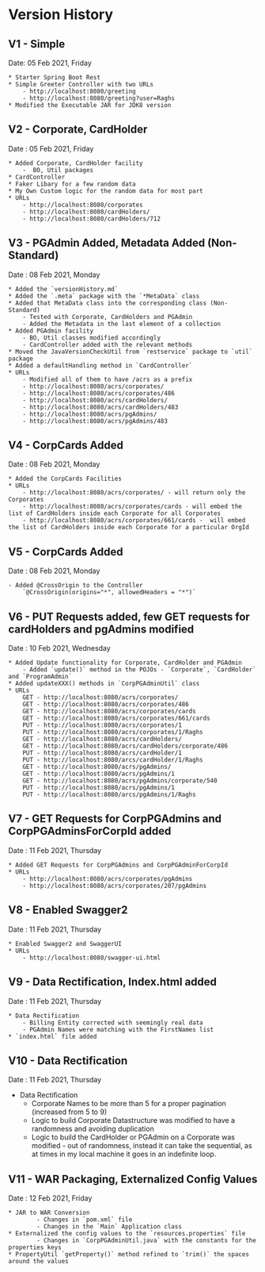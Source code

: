 # Version History

## V1 - Simple

Date: 05 Feb 2021, Friday

    * Starter Spring Boot Rest 
    * Simple Greeter Controller with two URLs
        - http://localhost:8080/greeting
        - http://localhost:8080/greeting?user=Raghs
    * Modified the Executable JAR for JDK8 version

## V2 - Corporate, CardHolder 

Date : 05 Feb 2021, Friday

    * Added Corporate, CardHolder facility
        -  BO, Util packages
    * CardController
    * Faker Libary for a few random data
    * My Own Custom logic for the random data for most part
    * URLs
        - http://localhost:8080/corporates
        - http://localhost:8080/cardHolders/
        - http://localhost:8080/cardHolders/712

## V3 - PGAdmin Added, Metadata Added (Non-Standard)

Date : 08 Feb 2021, Monday

    * Added the `versionHistory.md`
    * Added the `.meta` package with the `*MetaData` class
    * Added that MetaData class into the corresponding class (Non-Standard)
        - Tested with Corporate, CardHolders and PGAdmin
        - Added the Metadata in the last element of a collection
    * Added PGAdmin facility
        - BO, Util classes modified accordingly
        - CardController added with the relevant methods
    * Moved the JavaVersionCheckUtil from `restservice` package to `util` package
    * Added a defaultHandling method in `CardController`
    * URLs
        - Modified all of them to have /acrs as a prefix
        - http://localhost:8080/acrs/corporates/
        - http://localhost:8080/acrs/corporates/486
        - http://localhost:8080/acrs/cardHolders/
        - http://localhost:8080/acrs/cardHolders/483
        - http://localhost:8080/acrs/pgAdmins/
        - http://localhost:8080/acrs/pgAdmins/483

## V4 - CorpCards Added

Date : 08 Feb 2021, Monday

    * Added the CorpCards Facilities
    * URLs
        - http://localhost:8080/acrs/corporates/ - will return only the Corporates
        - http://localhost:8080/acrs/corporates/cards - will embed the list of CardHolders inside each Corporate for all Corporates
        - http://localhost:8080/acrs/corporates/661/cards -  will embed the list of CardHolders inside each Corporate for a particular OrgId

## V5 - CorpCards Added

Date : 08 Feb 2021, Monday

    - Added @CrossOrigin to the Controller 
        `@CrossOrigin(origins="*", allowedHeaders = "*")`

## V6 - PUT Requests added, few GET requests for cardHolders and pgAdmins modified

Date : 10 Feb 2021, Wednesday

    * Added Update functionality for Corporate, CardHolder and PGAdmin
        - Added `update()` method in the POJOs - `Corporate`, `CardHolder` and `ProgramAdmin`
    * Added updateXXX() methods in `CorpPGAdminUtil` class
    * URLs
        GET - http://localhost:8080/acrs/corporates/
        GET - http://localhost:8080/acrs/corporates/486
        GET - http://localhost:8080/acrs/corporates/cards
        GET - http://localhost:8080/acrs/corporates/661/cards
        PUT - http://localhost:8080/acrs/corporates/1
        PUT - http://localhost:8080/acrs/corporates/1/Raghs
        GET - http://localhost:8080/acrs/cardHolders/
        GET - http://localhost:8080/acrs/cardHolders/corporate/486
        PUT - http://localhost:8080/acrs/cardHolder/1
        PUT - http://localhost:8080/arcs/cardHolder/1/Raghs
        GET - http://localhost:8080/acrs/pgAdmins/
        GET - http://localhost:8080/acrs/pgAdmins/1
        GET - http://localhost:8080/acrs/pgAdmins/corporate/540
        PUT - http://localhost:8080/acrs/pgAdmins/1
        PUT - http://localhost:8080/arcs/pgAdmins/1/Raghs

## V7 - GET Requests for CorpPGAdmins and CorpPGAdminsForCorpId added

Date : 11 Feb 2021, Thursday

    * Added GET Requests for CorpPGAdmins and CorpPGAdminForCorpId
    * URLs
        - http://localhost:8080/acrs/corporates/pgAdmins
        - http://localhost:8080/acrs/corporates/207/pgAdmins

## V8 - Enabled Swagger2

Date : 11 Feb 2021, Thursday

    * Enabled Swagger2 and SwaggerUI
    * URLs
        - http://localhost:8080/swagger-ui.html

## V9 - Data Rectification, Index.html added

Date : 11 Feb 2021, Thursday

    * Data Rectification
        - Billing Entity corrected with seemingly real data
        - PGAdmin Names were matching with the FirstNames list
    * `index.html` file added

## V10 - Data Rectification

Date : 11 Feb 2021, Thursday

* Data Rectification
    - Corporate Names to be more than 5 for a proper pagination (increased from 5 to 9)
    - Logic to build Corporate Datastructure was modified to have a randomness and avoiding duplication
    - Logic to build the CardHolder or PGAdmin on a Corporate was modified - out of randomness, instead it can take the sequential, as at times in my local machine it goes in an indefinite loop.

## V11 - WAR Packaging, Externalized Config Values

Date : 12 Feb 2021, Friday

    * JAR to WAR Conversion
            - Changes in `pom.xml` file
            - Changes in the `Main` Application class
    * Externalized the config values to the `resources.properties` file
            - Changes in `CorpPGAdminUtil.java` with the constants for the properties keys
    * PropertyUtil `getProperty()` method refined to `trim()` the spaces around the values


